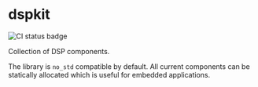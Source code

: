# dspkit

![CI status badge](https://github.com/pablofgaeta/dspkit/actions/workflows/ci.yaml/badge.svg)

Collection of DSP components.

The library is `no_std` compatible by default. All current components can be statically allocated which is useful for embedded applications.
